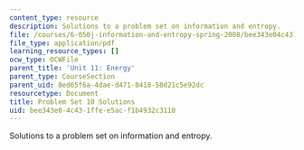 ```yaml
---
content_type: resource
description: Solutions to a problem set on information and entropy.
file: /courses/6-050j-information-and-entropy-spring-2008/bee343e04c431ffee5acf1b4932c3110_MIT6_050JS08_ps_10_sol.pdf
file_type: application/pdf
learning_resource_types: []
ocw_type: OCWFile
parent_title: 'Unit 11: Energy'
parent_type: CourseSection
parent_uid: 8ed65f6a-4dae-d471-8418-58d21c5e92dc
resourcetype: Document
title: Problem Set 10 Solutions
uid: bee343e0-4c43-1ffe-e5ac-f1b4932c3110
---
```

Solutions to a problem set on information and entropy.

